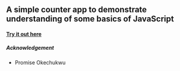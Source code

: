 ## A simple counter app to demonstrate understanding of some basics of JavaScript

#### [Try it out here](https://debeemedia.github.io/Counter-App/)

##### Acknowledgement
* Promise Okechukwu
